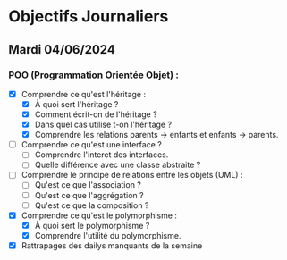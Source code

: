 # Objectifs Journaliers

## Mardi 04/06/2024

### POO (Programmation Orientée Objet) :

- [x] Comprendre ce qu'est l'héritage :
  - [x] À quoi sert l'héritage ?
  - [x] Comment écrit-on de l'héritage ?
  - [x] Dans quel cas utilise t-on l'héritage ?
  - [x] Comprendre les relations parents -> enfants et enfants -> parents.
- [ ] Comprendre ce qu'est une interface ?
  - [ ] Comprendre l'interet des interfaces.
  - [ ] Quelle différence avec une classe abstraite ?
- [ ] Comprendre le principe de relations entre les objets (UML) :
  - [ ] Qu'est ce que l'association ?
  - [ ] Qu'est ce que l'aggrégation ?
  - [ ] Qu'est ce que la composition ?
- [x] Comprendre ce qu'est le polymorphisme :
  - [x] À quoi sert le polymorphisme ?
  - [x] Comprendre l'utilité du polymorphisme.
- [x] Rattrapages des dailys manquants de la semaine